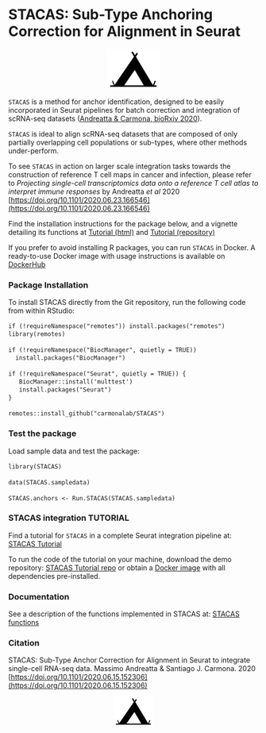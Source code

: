 # STACAS: Sub-Type Anchoring Correction for Alignment in Seurat

<p align="center">
  <img height="80" src="docs/white.sq.png">
</p>

`STACAS` is a method for anchor identification, designed to be easily incorporated in Seurat pipelines for batch correction and integration of scRNA-seq datasets ([Andreatta & Carmona, bioRxiv 2020](https://doi.org/10.1101/2020.06.15.152306)).

`STACAS` is ideal to align scRNA-seq datasets that are composed of only partially overlapping cell populations or sub-types, where other methods under-perform.

To see `STACAS` in action on larger scale integration tasks towards the construction of reference T cell maps in cancer and infection, please refer to _Projecting single-cell transcriptomics data onto a reference T cell atlas to interpret immune responses_ by Andreatta _et al_ 2020 [https://doi.org/10.1101/2020.06.23.166546](https://doi.org/10.1101/2020.06.23.166546)

Find the installation instructions for the package below, and a vignette detailing its functions at [Tutorial (html)](https://carmonalab.github.io/STACAS/tutorial.html) and [Tutorial (repository)](https://gitlab.unil.ch/carmona/STACAS.demo)

If you prefer to avoid installing R packages, you can run `STACAS` in Docker.
A ready-to-use Docker image with usage instructions is available on [DockerHub](https://hub.docker.com/repository/docker/mandrea1/stacas_demo)

### Package Installation

To install STACAS directly from the Git repository, run the following code from within RStudio:

```
if (!requireNamespace("remotes")) install.packages("remotes")
library(remotes)

if (!requireNamespace("BiocManager", quietly = TRUE))
  install.packages("BiocManager")

if (!requireNamespace("Seurat", quietly = TRUE)) {
   BiocManager::install('multtest')
   install.packages("Seurat")
}

remotes::install_github("carmonalab/STACAS")
```

### Test the package

Load sample data and test the package:
```
library(STACAS)

data(STACAS.sampledata)

STACAS.anchors <- Run.STACAS(STACAS.sampledata)
```

### STACAS integration TUTORIAL

Find a tutorial for `STACAS` in a complete Seurat integration pipeline at: [STACAS Tutorial](https://carmonalab.github.io/STACAS/tutorial.html)

To run the code of the tutorial on your machine, download the demo repository: [STACAS Tutorial repo](https://gitlab.unil.ch/carmona/STACAS.demo) or obtain a [Docker image](https://hub.docker.com/repository/docker/mandrea1/stacas_demo) with all dependencies pre-installed.

### Documentation

See a description of the functions implemented in STACAS at: [STACAS functions](docs/functions.md)

### Citation

STACAS: Sub-Type Anchor Correction for Alignment in Seurat to integrate single-cell RNA-seq data. Massimo Andreatta & Santiago J. Carmona. 2020 [https://doi.org/10.1101/2020.06.15.152306](https://doi.org/10.1101/2020.06.15.152306)

<p align="center">
  <img height="60" src="docs/white.sq.png">
</p>
